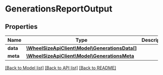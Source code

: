 # GenerationsReportOutput

## Properties
Name | Type | Description | Notes
------------ | ------------- | ------------- | -------------
**data** | [**\WheelSizeApiClient\Model\GenerationsData[]**](GenerationsData.md) |  | 
**meta** | [**\WheelSizeApiClient\Model\GenerationsMeta**](GenerationsMeta.md) |  | 

[[Back to Model list]](../README.md#documentation-for-models) [[Back to API list]](../README.md#documentation-for-api-endpoints) [[Back to README]](../README.md)



